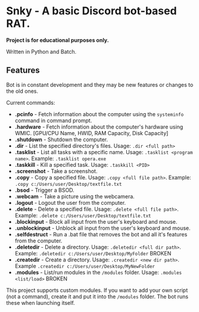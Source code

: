 # Snky - A basic Discord bot-based RAT.
****Project is for educational purposes only.****

Written in Python and Batch.
## Features
Bot is in constant development and they may be new features or changes to the old ones.

Current commands:
- **.pcinfo** - Fetch information about the computer using the ```systeminfo``` command in command prompt.
- **.hardware** - Fetch information about the computer's hardware using WMIC. [GPU/CPU Name, HWID, RAM Capacity, Disk Capacity]
- **.shutdown** - Shutdown the computer.
- **.dir** - List the specified directory's files. Usage: ```.dir <full path>```
- **.tasklist** - List all tasks with a specific name. Usage: ```.tasklist <program name>```. Example: ```.tasklist opera.exe```
- **.taskkill** - Kill a specified task. Usage: ```.taskkill <PID>```
- **.screenshot** - Take a screenshot.
- **.copy** - Copy a specified file. Usage: ```.copy <full file path>```. Example: ```.copy c:/Users/user/Desktop/textfile.txt```
- **.bsod** - Trigger a BSOD.
- **.webcam** - Take a picture using the webcamera.
- **.logout** - Logout the user from the computer.
- **.delete** - Delete a specified file. Usage: ```.delete <full file path>```. Example: ```.delete c:/Users/user/Desktop/textfile.txt```
- **.blockinput** - Block all input from the user's keyboard and mouse.
- **.unblockinput** - Unblock all input from the user's keyboard and mouse.
- **.selfdestruct** - Run a .bat file that removes the bot and all it's features from the computer.
- **.deletedir** - Delete a directory. Usage: ```.deletedir <full dir path>```. Example: ```.deletedir c:/Users/user/Desktop/MyFolder``` BROKEN
- **.createdir** - Create a directory. Usage: ```.createdir <new dir path>```. Example ```.createdir c:/Users/user/Desktop/MyNewFolder```
- **.modules** - List/run modules in the ```/modules``` folder. Usage: ```.modules <list/load>``` BROKEN

This project supports custom modules. If you want to add your own script (not a command), create it and put it into the ```/modules``` folder. The bot runs these when launching itself.
